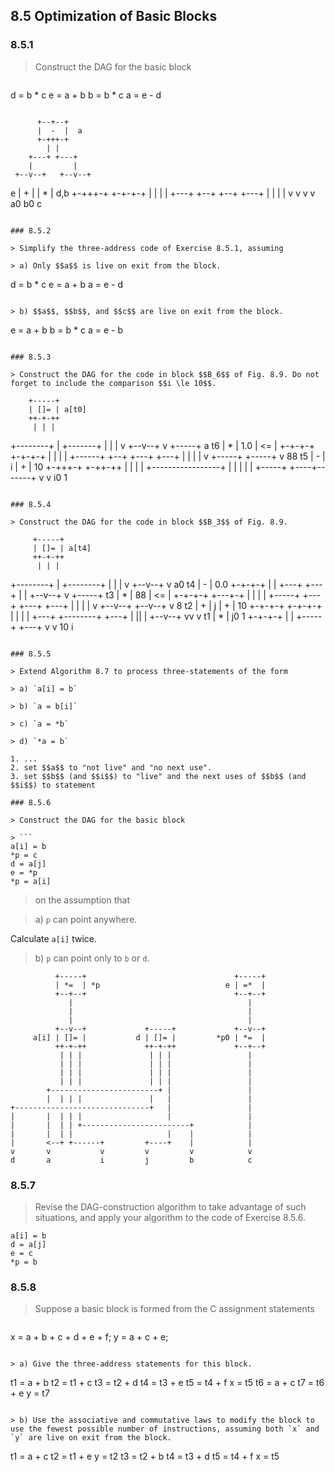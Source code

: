 ## 8.5 Optimization of Basic Blocks

### 8.5.1

> Construct the DAG for the basic block

> ```
d = b * c
e = a + b
b = b * c
a = e - d
```

```
          +--+--+
          |  -  |  a
          +-+++-+
            | |
        +---+ +---+
        |         |
     +--v--+   +--v--+
  e  |  +  |   |  *  |  d,b
     +-+++-+   +-+-+-+
       | |       | |
   +---+ +--+ +--+ +---+
   |        | |        |
   v        v v        v
   a0        b0        c   
```

### 8.5.2

> Simplify the three-address code of Exercise 8.5.1, assuming

> a) Only $$a$$ is live on exit from the block.

```
d = b * c
e = a + b
a = e - d
```

> b) $$a$$, $$b$$, and $$c$$ are live on exit from the block.

```
e = a + b
b = b * c
a = e - b
```

### 8.5.3

> Construct the DAG for the code in block $$B_6$$ of Fig. 8.9. Do not forget to include the comparison $$i \le 10$$.

```
        +-----+
        | []= | a[t0]
        ++-+-++
         | | |
+--------+ | +-------+
|          |         |
v       +--v--+      v       +-----+
a    t6 |  *  |     1.0      |  <= |
        +-+-+-+              +-+-+-+
          | |                  | |
   +------+ +--+           +---+ +---+
   |           |           |         |
   v        +-----+     +-----+      v
   88    t5 |  -  |   i |  +  |      10
            +-+++-+     +-++-++
              | |         |  |
        +-----------------+  |
        |     | |            |
        +-----+ +----+-------+
        v            v
        i0           1

```

### 8.5.4

> Construct the DAG for the code in block $$B_3$$ of Fig. 8.9.

```
         +-----+
         | []= | a[t4]
         ++-+-++
          | | |
 +--------+ | +--------+
 |          |          |
 v       +--v--+       v
 a0   t4 |  -  |      0.0
         +-+-+-+
           | |
       +---+ +---+
       |         |
    +--v--+      v       +-----+
 t3 |  *  |      88      | <=  |
    +-+-+-+              +---+-+
      | |                  | |
+-----+ +---+          +---+ +---+
|           |          |         |
v        +--v--+    +--v--+      v
8     t2 |  +  |  j |  +  |      10
         +-+-+-+    +-+-+-+
           | |        | |
       +---+ +--------+ +---+
       |         ||         |
    +--v--+      vv         v
 t1 |  *  |      j0         1
    +-+-+-+
      | |
+-----+ +---+
v           v
10          i
```

### 8.5.5

> Extend Algorithm 8.7 to process three-statements of the form

> a) `a[i] = b`

> b) `a = b[i]`

> c) `a = *b`

> d) `*a = b`

1. ...
2. set $$a$$ to "not live" and "no next use".
3. set $$b$$ (and $$i$$) to "live" and the next uses of $$b$$ (and $$i$$) to statement

### 8.5.6

> Construct the DAG for the basic block

> ```
a[i] = b
*p = c
d = a[j]
e = *p
*p = a[i]
```

> on the assumption that

> a) `p` can point anywhere.

Calculate `a[i]` twice.

> b) `p` can point only to `b` or `d`.

```
          +-----+                                 +-----+
          | *=  | *p                            e | =*  |
          +--+--+                                 +--+--+
             |                                       |
             |                                       |
             |                                       |
          +--v--+             +-----+             +--v--+
     a[i] | []= |           d | []= |         *p0 | *=  |
          ++-+-++             ++-+-++             +--+--+
           | | |               | | |                 |
           | | |               | | |                 |
           | | |               | | |                 |
           | | |               | | |                 |
        +------------------------+ |                 |
        |  | | |               |   |                 |
+------------------------------+   |                 |
|       |  | | |                   |                 |
|       |  | | +------------------------+            |
|       |  | |                     |    |            |
|       <--+ +------+         +----+    |            |
v       v           v         v         v            v
d       a           i         j         b            c
```

### 8.5.7

> Revise the DAG-construction algorithm to take advantage of such situations, and apply your algorithm to the code of Exercise 8.5.6.

```
a[i] = b
d = a[j]
e = c
*p = b
```

### 8.5.8

> Suppose a basic block is formed from the C assignment statements

> ```
x = a + b + c + d + e + f;
y = a + c + e;
```

> a) Give the three-address statements for this block.

```
t1 = a + b
t2 = t1 + c
t3 = t2 + d
t4 = t3 + e
t5 = t4 + f
x = t5
t6 = a + c
t7 = t6 + e
y = t7
```

> b) Use the associative and commutative laws to modify the block to use the fewest possible number of instructions, assuming both `x` and `y` are live on exit from the block.

```
t1 = a + c
t2 = t1 + e
y = t2
t3 = t2 + b
t4 = t3 + d
t5 = t4 + f
x = t5
```
